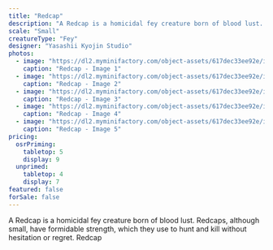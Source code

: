 ```yaml
---
title: "Redcap"
description: "A Redcap is a homicidal fey creature born of blood lust. Redcaps, although small, have formidable strength, which they use to hunt and kill without hesitation or regret. Redcap"
scale: "Small"
creatureType: "Fey"
designer: "Yasashii Kyojin Studio"
photos:
  - image: "https://dl2.myminifactory.com/object-assets/617dec33ee92e/images/720X720-redcap-ps.jpg"
    caption: "Redcap - Image 1"
  - image: "https://dl2.myminifactory.com/object-assets/617dec33ee92e/images/720X720-img-0812.jpg"
    caption: "Redcap - Image 2"
  - image: "https://dl2.myminifactory.com/object-assets/617dec33ee92e/images/720X720-img-0811.jpg"
    caption: "Redcap - Image 3"
  - image: "https://dl2.myminifactory.com/object-assets/617dec33ee92e/images/230X230-redcap-1.jpg"
    caption: "Redcap - Image 4"
  - image: "https://dl2.myminifactory.com/object-assets/617dec33ee92e/images/230X230-redcap-2.jpg"
    caption: "Redcap - Image 5"
pricing:
  osrPriming:
    tabletop: 5
    display: 9
  unprimed:
    tabletop: 4
    display: 7
featured: false
forSale: false
---
```


A Redcap is a homicidal fey creature born of blood lust. Redcaps, although small, have formidable strength, which they use to hunt and kill without hesitation or regret. Redcap